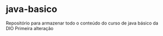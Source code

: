 # java-basico
Repositório para armazenar todo o conteúdo do curso de java básico da DIO
Primeira alteração
